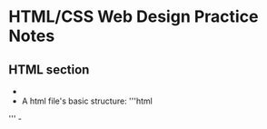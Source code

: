 # HTML/CSS Web Design Practice Notes

## HTML section
 - <!-- This is a comment section-->
 - A html file's basic structure:
 '''html
 <!DOCTYPE HTML>
 <html>
 <head>
 <!--head part is used for title, link, etc.-->
 </head>
 <body>
 <!--body part is used for cotent. -->
 </body>
 </html>
 '''
 - 
